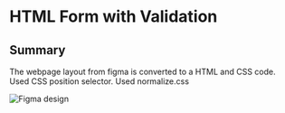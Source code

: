 # HTML Form with Validation

## Summary
The webpage layout from figma is converted to a HTML and CSS code.
Used CSS position selector.
Used normalize.css

![Figma design](/images/webpage-layout.png "webpage-layout")